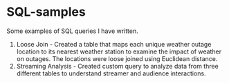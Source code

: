 # SQL-samples
Some examples of SQL queries I have written.

1. Loose Join - Created a table that maps each unique weather outage location to its nearest weather station to examine the impact of weather on outages. The locations were loose joined using Euclidean distance.
2. Streaming Analysis - Created custom query to analyze data from three different tables to understand streamer and audience interactions.
